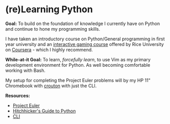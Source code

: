 # (re)Learning Python
 
**Goal:** To build on the foundation of knowledge I currently have on Python and continue to hone my programming skills.
 
I have taken an introductory course on Python/General programming in first year university and an [interactive gaming course](https://www.coursera.org/course/interactivepython1) offered by Rice University on [Coursera](https://www.coursera.org/) - which I highly recommend.
 
**While-at-it Goal:** To learn, *forcefully learn*, to use Vim as my primary development environment for Python. As well becoming comfortable working with Bash.
 
My setup for completing the Project Euler problems will by my HP 11" Chromebook with [crouton](https://github.com/dnschneid/crouton) with just the CLI.
 
 
**Resources:**
 
- [Project Euler](projecteuler.net)
- [Hitchhicker's Guide to Python](http://docs.python-guide.org/en/latest/)
- [CLI](http://cli.learncodethehardway.org/book/)
